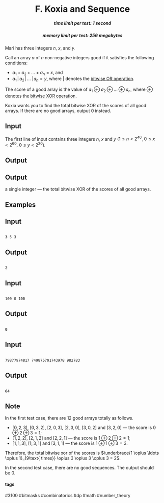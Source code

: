 <h1 style='text-align: center;'> F. Koxia and Sequence</h1>

<h5 style='text-align: center;'>time limit per test: 1 second</h5>
<h5 style='text-align: center;'>memory limit per test: 256 megabytes</h5>

Mari has three integers $n$, $x$, and $y$.

Call an array $a$ of $n$ non-negative integers good if it satisfies the following conditions:

* $a_1+a_2+\ldots+a_n=x$, and
* $a_1 \, | \, a_2 \, | \, \ldots \, | \, a_n=y$, where $|$ denotes the [bitwise OR operation](https://en.wikipedia.org/wiki/Bitwise_operation#OR).

The score of a good array is the value of $a_1 \oplus a_2 \oplus \ldots \oplus a_n$, where $\oplus$ denotes the [bitwise XOR operation](https://en.wikipedia.org/wiki/Bitwise_operation#XOR).

Koxia wants you to find the total bitwise XOR of the scores of all good arrays. If there are no good arrays, output $0$ instead.

## Input

The first line of input contains three integers $n$, $x$ and $y$ ($1 \leq n < 2^{40}$, $0 \leq x < 2^{60}$, $0 \leq y < 2^{20}$).

## Output

## Output

 a single integer — the total bitwise XOR of the scores of all good arrays.

## Examples

## Input


```

3 5 3

```
## Output


```

2

```
## Input


```

100 0 100

```
## Output


```

0

```
## Input


```

79877974817 749875791743978 982783

```
## Output


```

64

```
## Note

In the first test case, there are $12$ good arrays totally as follows.

* $[0,2,3]$, $[0,3,2]$, $[2,0,3]$, $[2,3,0]$, $[3,0,2]$ and $[3,2,0]$ — the score is $0 \oplus 2 \oplus 3 = 1$;
* $[1, 2, 2]$, $[2, 1, 2]$ and $[2, 2, 1]$ — the score is $1 \oplus 2 \oplus 2 = 1$;
* $[1, 1, 3]$, $[1, 3, 1]$ and $[3, 1, 1]$ — the score is $1 \oplus 1 \oplus 3 = 3$.

Therefore, the total bitwise xor of the scores is $\underbrace{1 \oplus \ldots \oplus 1}_{9\text{ times}} \oplus 3 \oplus 3 \oplus 3 = 2$.

In the second test case, there are no good sequences. The output should be $0$.



#### tags 

#3100 #bitmasks #combinatorics #dp #math #number_theory 